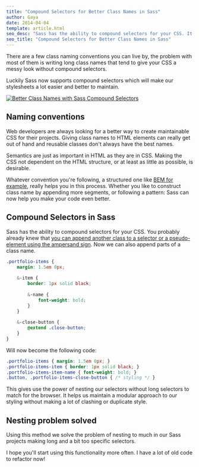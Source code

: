 ```yaml
---
title: "Compound Selectors for Better Class Names in Sass"
author: Gaya
date: 2014-04-04
template: article.html
seo_desc: "Sass has the ability to compound selectors for your CSS. It gives you the power to nest long class names. This article explains how."
seo_title: "Compound Selectors for Better Class Names in Sass"
---
```

There are a few class naming conventions you can live by, the problem with most of them is writing long class names that tend to give your CSS a messy look without compound selectors.

Luckily Sass now supports compound selectors which will make our stylesheets a lot easier and better to maintain.

[![Better Class Names with Sass Compound Selectors](/articles/compound-selectors-for-better-class-names-in-sass/better-class-names-sass-compound-selectors.jpg)](/articles/compound-selectors-for-better-class-names-in-sass/)

<span class="more"></span>

Naming conventions
------------------

Web developers are always looking for a better way to create maintainable CSS for their projects. Giving class names to HTML elements can really get out of hand and reusable classes don't always have the best names.

Semantics are just as important in HTML as they are in CSS. Making the CSS not dependent on the HTML structure, or at least as little as possible, is desirable.

Whatever convention you're following, a structured one like [BEM for example](http://www.integralist.co.uk/posts/maintainable-css-with-bem/ "Maintainable CSS with BEM"), really helps you in this process. Whether you like to construct class name by appending more segments, or following a pattern: Sass can now help you make your code even better.

Compound Selectors in Sass
--------------------------

Sass has the ability to compound selectors for your CSS. You probably already knew that [you can append another class to a selector or a pseudo-element using the ampersand sign](http://sass-lang.com/documentation/file.SASS_REFERENCE.html#parent-selector). Now we can also append parts of a class name.


```scss
.portfolio-items {
    margin: 1.5em 0px;
    
    &-item {
        border: 1px solid black;
        
        &-name {
            font-weight: bold;
        }
    }
    
    &-close-button {
        @extend .close-button;
    }
}
```


Will now become the following code:


```css
.portfolio-items { margin: 1.5em 0px; }
.portfolio-items-item { border: 1px solid black; }
.portfolio-items-item-name { font-weight: bold; }
.button, .portfolio-items-close-button { /* styling */ }
```


This gives use the power of nesting our selectors without long selectors to match for the browser. It helps us maintain a modular approach to our styling without making a lot of clashing or duplicate style.

Nesting problem solved
----------------------

Using this method we solve the problem of nesting to much in our Sass projects making long and a bit too specific selectors.

I hope you'll start using this functionality more often. I have a lot of old code to refactor now!